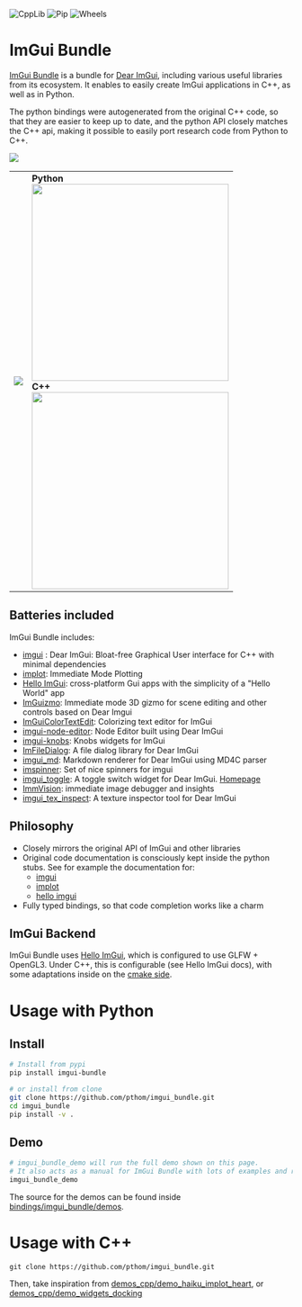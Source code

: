 ![CppLib](https://github.com/pthom/imgui_bundle/workflows/CppLib/badge.svg)
![Pip](https://github.com/pthom/imgui_bundle/workflows/Pip/badge.svg)
![Wheels](https://github.com/pthom/imgui_bundle/workflows/Wheels/badge.svg)


# ImGui Bundle
[ImGui Bundle](https://github.com/pthom/imgui_bundle) is a bundle for [Dear ImGui](https://github.com/ocornut/imgui.git), including various useful libraries from its ecosystem.
It enables to easily create ImGui applications in C++, as well as in Python.

The python bindings were autogenerated from the original C++ code, so that they are easier to keep up to date, and the python API closely matches the C++ api, making it possible to easily port research code from Python to C++.

<img src="https://traineq.org/imgui_bundle_doc/demo_bundle2.gif">

<table>
<tr>
    <td> <img src="https://traineq.org/imgui_bundle_doc/heart.gif"> </td>
    <td>  
      <b>Python</b><br>
      <img src="https://traineq.org/imgui_bundle_doc/heart_code2.png" width="350"><br>
      <b>C++</b><br>
      <img src="https://traineq.org/imgui_bundle_doc/heart_code_cpp2.png" width="350"><br>
    </td> 
</tr>
</table>


## Batteries included
ImGui Bundle includes:
* [imgui](https://github.com/ocornut/imgui.git) : Dear ImGui: Bloat-free Graphical User interface for C++ with minimal dependencies 
* [implot](https://github.com/epezent/implot): Immediate Mode Plotting
* [Hello ImGui](https://github.com/pthom/hello_imgui.git): cross-platform Gui apps with the simplicity of a "Hello World" app 
* [ImGuizmo](https://github.com/CedricGuillemet/ImGuizmo.git): Immediate mode 3D gizmo for scene editing and other controls based on Dear Imgui 
* [ImGuiColorTextEdit](https://github.com/BalazsJako/ImGuiColorTextEdit): Colorizing text editor for ImGui
* [imgui-node-editor](https://github.com/thedmd/imgui-node-editor): Node Editor built using Dear ImGui 
* [imgui-knobs](https://github.com/altschuler/imgui-knobs): Knobs widgets for ImGui
* [ImFileDialog](https://github.com/pthom/ImFileDialog.git): A file dialog library for Dear ImGui  
* [imgui_md](https://github.com/mekhontsev/imgui_md.git): Markdown renderer for Dear ImGui using MD4C parser
* [imspinner](https://github.com/dalerank/imspinner): Set of nice spinners for imgui 
* [imgui_toggle](https://github.com/cmdwtf/imgui_toggle): A toggle switch widget for Dear ImGui. [Homepage](https://cmd.wtf/projects#imgui-toggle)
* [ImmVision](https://github.com/pthom/immvision.git): immediate image debugger and insights 
* [imgui_tex_inspect](https://github.com/andyborrell/imgui_tex_inspect): A texture inspector tool for Dear ImGui 

## Philosophy
* Closely mirrors the original API of ImGui and other libraries
* Original code documentation is consciously kept inside the python stubs. See for example the documentation for:
    * [imgui](https://github.com/pthom/imgui_bundle/blob/main/bindings/imgui_bundle/imgui.pyi)
    * [implot](https://github.com/pthom/imgui_bundle/blob/main/bindings/imgui_bundle/implot.pyi)
    * [hello imgui](https://github.com/pthom/imgui_bundle/blob/main/bindings/imgui_bundle/hello_imgui.pyi)
* Fully typed bindings, so that code completion works like a charm


## ImGui Backend

ImGui Bundle uses [Hello ImGui](https://github.com/pthom/hello_imgui), which is configured to use GLFW + OpenGL3.
Under C++, this is configurable (see Hello ImGui docs), with some adaptations inside on the [cmake side](cmake/add_hello_imgui.cmake).

# Usage with Python

## Install

````bash
# Install from pypi
pip install imgui-bundle

# or install from clone
git clone https://github.com/pthom/imgui_bundle.git
cd imgui_bundle
pip install -v .
````

## Demo

````bash
# imgui_bundle_demo will run the full demo shown on this page. 
# It also acts as a manual for ImGui Bundle with lots of examples and related code source.
imgui_bundle_demo 
````

The source for the demos can be found inside [bindings/imgui_bundle/demos](bindings/imgui_bundle/demos).

# Usage with C++

````
git clone https://github.com/pthom/imgui_bundle.git
````

Then, take inspiration from [demos_cpp/demo_haiku_implot_heart](demos_cpp/demo_haiku_implot_heart), 
or [demos_cpp/demo_widgets_docking](demos_cpp/demo_widgets_docking)
